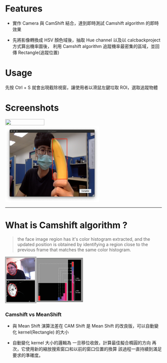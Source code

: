 # Features

* 實作 Camera 與 CamShift 結合，達到即時測試 Camshift algorithm 的即時效果

* 先將影像轉換成 HSV 顏色域後，抽取 Hue channel 以及以 calcbackproject 方式算出機率圖後，
利用 Camshift algorithm 追蹤機率最密集的區域，並回傳 Rectangle(追蹤位置)


# Usage

先按 Ctrl + S 就會出現截除視窗，讓使用者以滑鼠左鍵垃取 ROI，選取追蹤物體


# Screenshots

<img src="https://github.com/Chien-Mu/CamShift-tracking/blob/master/resource/1_1.gif" width="50%" height="50%" />
<img src="https://github.com/Chien-Mu/CamShift-tracking/blob/master/resource/3.png" width="60%" height="60%" />



***


# What is Camshift algorithm ?

> the face image region has it's color histogram extracted, and the updated position is obtained by identifying a region close to the previous frame that matches the same color histogram. 

<img src="https://github.com/Chien-Mu/CamShift-tracking/blob/master/resource/Camshift%20algorithm.png" width="50%" height="50%" />


### Camshift vs MeanShift

* 與 Mean Shift 演算法差在 CAM Shift 是 Mean Shift 的改良版，可以自動變化 kernel(Rectangle) 的大小

* 自動變化 kernel 大小的邏輯為
  一旦移位收斂，計算最佳擬合橢圓的方向
  再次，它使用新的縮放搜索窗口和以前的窗口位置的換算
  該過程一直持續到滿足要求的準確度。
